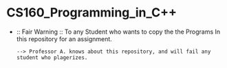 # CS160_Programming_in_C++

* ::  Fair Warning  :: To any Student who wants to copy the the Programs In this repository for an assignment. 
      
      --> Professor A. knows about this repository, and will fail any student who plagerizes.  
